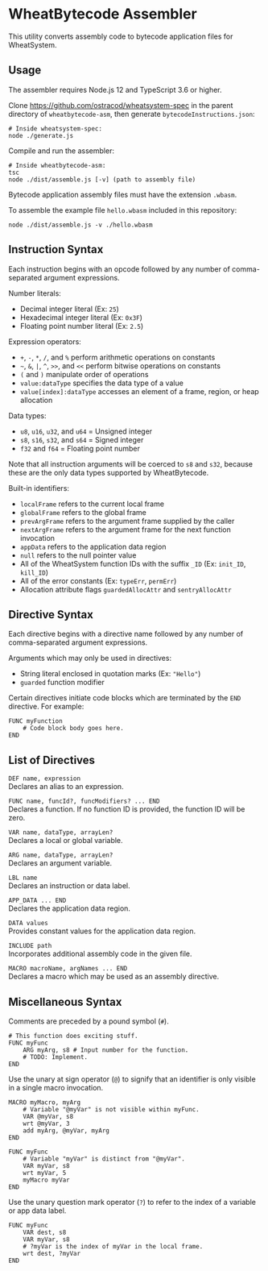 
# WheatBytecode Assembler

This utility converts assembly code to bytecode application files for WheatSystem.

## Usage

The assembler requires Node.js 12 and TypeScript 3.6 or higher.

Clone https://github.com/ostracod/wheatsystem-spec in the parent directory of `wheatbytecode-asm`, then generate `bytecodeInstructions.json`:

```
# Inside wheatsystem-spec:
node ./generate.js
```

Compile and run the assembler:

```
# Inside wheatbytecode-asm:
tsc
node ./dist/assemble.js [-v] (path to assembly file)
```

Bytecode application assembly files must have the extension `.wbasm`.

To assemble the example file `hello.wbasm` included in this repository:

```
node ./dist/assemble.js -v ./hello.wbasm
```

## Instruction Syntax

Each instruction begins with an opcode followed by any number of comma-separated argument expressions.

Number literals:

* Decimal integer literal (Ex: `25`)
* Hexadecimal integer literal (Ex: `0x3F`)
* Floating point number literal (Ex: `2.5`)

Expression operators:

* `+`, `-`, `*`, `/`, and `%` perform arithmetic operations on constants
* `~`, `&`, `|`, `^`, `>>`, and `<<` perform bitwise operations on constants
* `(` and `)` manipulate order of operations
* `value:dataType` specifies the data type of a value
* `value[index]:dataType` accesses an element of a frame, region, or heap allocation

Data types:

* `u8`, `u16`, `u32`, and `u64` = Unsigned integer
* `s8`, `s16`, `s32`, and `s64` = Signed integer
* `f32` and `f64` = Floating point number

Note that all instruction arguments will be coerced to `s8` and `s32`, because these are the only data types supported by WheatBytecode.

Built-in identifiers:

* `localFrame` refers to the current local frame
* `globalFrame` refers to the global frame
* `prevArgFrame` refers to the argument frame supplied by the caller
* `nextArgFrame` refers to the argument frame for the next function invocation
* `appData` refers to the application data region
* `null` refers to the null pointer value
* All of the WheatSystem function IDs with the suffix `_ID` (Ex: `init_ID`, `kill_ID`)
* All of the error constants (Ex: `typeErr`, `permErr`)
* Allocation attribute flags `guardedAllocAttr` and `sentryAllocAttr`

## Directive Syntax

Each directive begins with a directive name followed by any number of comma-separated argument expressions.

Arguments which may only be used in directives:

* String literal enclosed in quotation marks (Ex: `"Hello"`)
* `guarded` function modifier

Certain directives initiate code blocks which are terminated by the `END` directive. For example:

```
FUNC myFunction
    # Code block body goes here.
END
```

## List of Directives

`DEF name, expression`  
Declares an alias to an expression.

`FUNC name, funcId?, funcModifiers? ... END`  
Declares a function. If no function ID is provided, the function ID will be zero.

`VAR name, dataType, arrayLen?`  
Declares a local or global variable.

`ARG name, dataType, arrayLen?`  
Declares an argument variable.

`LBL name`  
Declares an instruction or data label.

`APP_DATA ... END`  
Declares the application data region.

`DATA values`  
Provides constant values for the application data region.

`INCLUDE path`  
Incorporates additional assembly code in the given file.

`MACRO macroName, argNames ... END`  
Declares a macro which may be used as an assembly directive.

## Miscellaneous Syntax

Comments are preceded by a pound symbol (`#`).

```
# This function does exciting stuff.
FUNC myFunc
    ARG myArg, s8 # Input number for the function.
    # TODO: Implement.
END
```

Use the unary at sign operator (`@`) to signify that an identifier is only visible in a single macro invocation.

```
MACRO myMacro, myArg
    # Variable "@myVar" is not visible within myFunc.
    VAR @myVar, s8
    wrt @myVar, 3
    add myArg, @myVar, myArg
END

FUNC myFunc
    # Variable "myVar" is distinct from "@myVar".
    VAR myVar, s8
    wrt myVar, 5
    myMacro myVar
END
```

Use the unary question mark operator (`?`) to refer to the index of a variable or app data label.

```
FUNC myFunc
    VAR dest, s8
    VAR myVar, s8
    # ?myVar is the index of myVar in the local frame.
    wrt dest, ?myVar
END
```


